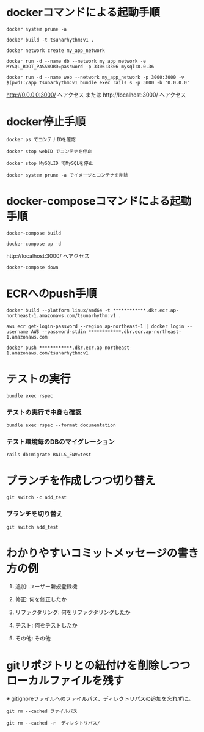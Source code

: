 # dockerコマンドによる起動手順
```
docker system prune -a
```
```
docker build -t tsunarhythm:v1 .
```
```
docker network create my_app_network
```
```
docker run -d --name db --network my_app_network -e MYSQL_ROOT_PASSWORD=password -p 3306:3306 mysql:8.0.36
```
```
docker run -d --name web --network my_app_network -p 3000:3000 -v $(pwd):/app tsunarhythm:v1 bundle exec rails s -p 3000 -b '0.0.0.0'
```
http://0.0.0.0:3000/ へアクセス または http://localhost:3000/ へアクセス

# docker停止手順
```
docker ps でコンテナIDを確認
```
```
docker stop webID でコンテナを停止
```
```
docker stop MySQLID でMySQLを停止
```
```
docker system prune -a でイメージとコンテナを削除
```

# docker-composeコマンドによる起動手順
```
docker-compose build
```
```
docker-compose up -d
```
http://localhost:3000/ へアクセス
```
docker-compose down
```

# ECRへのpush手順
```
docker build --platform linux/amd64 -t ************.dkr.ecr.ap-northeast-1.amazonaws.com/tsunarhythm:v1 . 
```
```
aws ecr get-login-password --region ap-northeast-1 | docker login --username AWS --password-stdin ************.dkr.ecr.ap-northeast-1.amazonaws.com
```
```
docker push ************.dkr.ecr.ap-northeast-1.amazonaws.com/tsunarhythm:v1
```

# テストの実行
```
bundle exec rspec
```
### テストの実行で中身も確認
```
bundle exec rspec --format documentation
```
### テスト環境毎のDBのマイグレーション
```
rails db:migrate RAILS_ENV=test
```
# ブランチを作成しつつ切り替え
```
git switch -c add_test
```
### ブランチを切り替え
```
git switch add_test
```
# わかりやすいコミットメッセージの書き方の例
1. 追加: ユーザー新規登録機

2. 修正: 何を修正したか

3. リファクタリング: 何をリファクタリングしたか

4. テスト: 何をテストしたか

5. その他: その他

# gitリポジトリとの紐付けを削除しつつローカルファイルを残す
※ gitignoreファイルへのファイルパス、ディレクトリパスの追加を忘れずに。
```
git rm --cached ファイルパス
```
```
git rm --cached -r  ディレクトリパス/
```